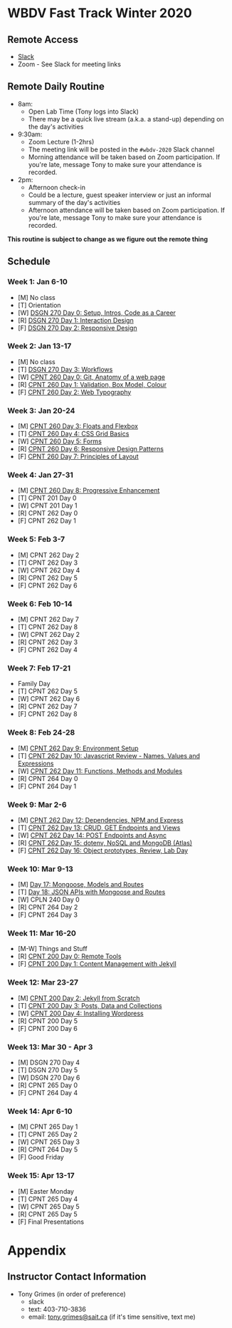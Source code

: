 # WBDV Fast Track Winter 2020
## Remote Access
- [Slack](https://sait-wbdv.slack.com/)
- Zoom - See Slack for meeting links

## Remote Daily Routine
- 8am:
  - Open Lab Time (Tony logs into Slack)
  - There may be a quick live stream (a.k.a. a stand-up) depending on the day's activities
- 9:30am: 
  - Zoom Lecture (1-2hrs)
  - The meeting link will be posted in the `#wbdv-2020` Slack channel
  - Morning attendance will be taken based on Zoom participation. If you're late, message Tony to make sure your attendance is recorded.
- 2pm:
  - Afternoon check-in
  - Could be a lecture, guest speaker interview or just an informal summary of the day's activities
  - Afternoon attendance will be taken based on Zoom participation. If you're late, message Tony to make sure your attendance is recorded.

**This routine is subject to change as we figure out the remote thing**

## Schedule
### Week 1: Jan 6-10
- [M] No class
- [T] Orientation
- [W] [DSGN 270 Day 0: Setup, Intros, Code as a Career](materials/dsgn270/days/d00/README.md)
- [R] [DSGN 270 Day 1: Interaction Design](materials/dsgn270/days/d01/README.md)
- [F] [DSGN 270 Day 2: Responsive Design](materials/dsgn270/days/d02/README.md)

### Week 2: Jan 13-17
- [M] No class
- [T] [DSGN 270 Day 3: Workflows](materials/dsgn270/days/d03/README.md)
- [W] [CPNT 260 Day 0: Git, Anatomy of a web page](materials/cpnt260/days/d00/README.md)
- [R] [CPNT 260 Day 1: Validation, Box Model, Colour](materials/cpnt260/days/d01/README.md)
- [F] [CPNT 260 Day 2: Web Typography](materials/cpnt260/days/d02/README.md)

### Week 3: Jan 20-24
- [M] [CPNT 260 Day 3: Floats and Flexbox](materials/cpnt260/days/d03/README.md)
- [T] [CPNT 260 Day 4: CSS Grid Basics](materials/cpnt260/days/d04/README.md)
- [W] [CPNT 260 Day 5: Forms](materials/cpnt260/days/d05/README.md)
- [R] [CPNT 260 Day 6: Responsive Design Patterns](materials/cpnt260/days/d06/README.md)
- [F] [CPNT 260 Day 7: Principles of Layout](materials/cpnt260/days/d07/README.md)

### Week 4: Jan 27-31
- [M] [CPNT 260 Day 8: Progressive Enhancement](materials/cpnt260/days/d08/README.md)
- [T] CPNT 201 Day 0
- [W] CPNT 201 Day 1
- [R] CPNT 262 Day 0
- [F] CPNT 262 Day 1

### Week 5: Feb 3-7
- [M] CPNT 262 Day 2
- [T] CPNT 262 Day 3
- [W] CPNT 262 Day 4
- [R] CPNT 262 Day 5
- [F] CPNT 262 Day 6

### Week 6: Feb 10-14
- [M] CPNT 262 Day 7
- [T] CPNT 262 Day 8
- [W] CPNT 262 Day 2
- [R] CPNT 262 Day 3
- [F] CPNT 262 Day 4

### Week 7: Feb 17-21
- Family Day
- [T] CPNT 262 Day 5
- [W] CPNT 262 Day 6
- [R] CPNT 262 Day 7
- [F] CPNT 262 Day 8

### Week 8: Feb 24-28
- [M] [CPNT 262 Day 9: Environment Setup](materials/cpnt262/chapters/ch00/README.md)
- [T] [CPNT 262 Day 10: Javascript Review - Names, Values and Expressions](materials/cpnt262/chapters/ch01/README.md)
- [W] [CPNT 262 Day 11: Functions, Methods and Modules](materials/cpnt262/chapters/ch02/README.md)
- [R] CPNT 264 Day 0 
- [F] CPNT 264 Day 1

### Week 9: Mar 2-6
- [M] [CPNT 262 Day 12: Dependencies, NPM and Express](materials/cpnt262/chapters/ch03/README.md)
- [T] [CPNT 262 Day 13: CRUD, GET Endpoints and Views](materials/cpnt262/chapters/ch04/README.md)
- [W] [CPNT 262 Day 14: POST Endpoints and Async](materials/cpnt262/chapters/ch05/README.md)
- [R] [CPNT 262 Day 15: dotenv, NoSQL and MongoDB (Atlas)](materials/cpnt262/chapters/ch06/README.md)
- [F] [CPNT 262 Day 16: Object prototypes, Review, Lab Day](materials/cpnt262/chapters/ch07/README.md)

### Week 10: Mar 9-13
- [M] [Day 17: Mongoose, Models and Routes](materials/cpnt262/chapters/ch08/README.md)
- [T] [Day 18: JSON APIs with Mongoose and Routes](materials/cpnt262/chapters/ch09/README.md)
- [W] CPLN 240 Day 0
- [R] CPNT 264 Day 2
- [F] CPNT 264 Day 3
### Week 11: Mar 16-20
- [M-W] Things and Stuff
- [R] [CPNT 200 Day 0: Remote Tools](materials/cpnt200/chapters/ch00/README.md)
- [F] [CPNT 200 Day 1: Content Management with Jekyll](materials/cpnt200/chapters/ch01/README.md)

### Week 12: Mar 23-27
- [M] [CPNT 200 Day 2: Jekyll from Scratch](materials/cpnt200/chapters/ch02/README.md)
- [T] [CPNT 200 Day 3: Posts, Data and Collections](materials/cpnt200/chapters/ch03/README.md)
- [W] [CPNT 200 Day 4: Installing Wordpress](materials/cpnt200/chapters/ch04/README.md)
- [R] CPNT 200 Day 5
- [F] CPNT 200 Day 6

### Week 13: Mar 30 - Apr 3
- [M] DSGN 270 Day 4
- [T] DSGN 270 Day 5
- [W] DSGN 270 Day 6
- [R] CPNT 265 Day 0
- [F] CPNT 264 Day 4

### Week 14: Apr 6-10
- [M] CPNT 265 Day 1
- [T] CPNT 265 Day 2
- [W] CPNT 265 Day 3
- [R] CPNT 264 Day 5
- [F] Good Friday

### Week 15: Apr 13-17
- [M] Easter Monday
- [T] CPNT 265 Day 4
- [W] CPNT 265 Day 5
- [R] CPNT 265 Day 5
- [F] Final Presentations

# Appendix
## Instructor Contact Information
- Tony Grimes (in order of preference)
  - slack
  - text: 403-710-3836
  - email: tony.grimes@sait.ca (if it's time sensitive, text me)
